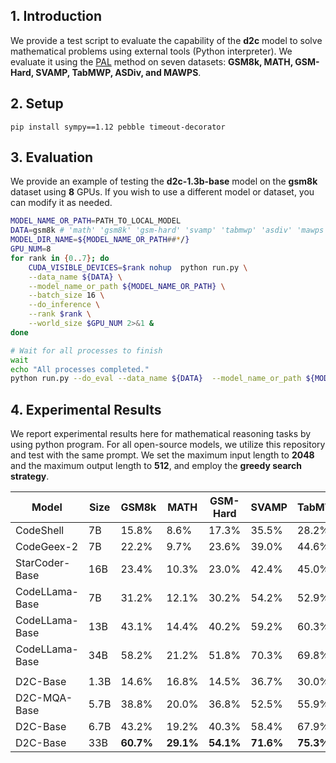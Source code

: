 ## 1. Introduction

We provide a test script to evaluate the capability of the **d2c** model to solve mathematical problems using external tools (Python interpreter). We evaluate it using the [PAL](https://arxiv.org/pdf/2211.10435.pdf) method on seven datasets: **GSM8k, MATH, GSM-Hard, SVAMP, TabMWP, ASDiv, and MAWPS**.



## 2. Setup

```
pip install sympy==1.12 pebble timeout-decorator
```



## 3. Evaluation

We provide an example of testing the **d2c-1.3b-base** model on the **gsm8k** dataset using **8** GPUs. If you wish to use a different model or dataset, you can modify it as needed.

```bash
MODEL_NAME_OR_PATH=PATH_TO_LOCAL_MODEL
DATA=gsm8k # 'math' 'gsm8k' 'gsm-hard' 'svamp' 'tabmwp' 'asdiv' 'mawps'
MODEL_DIR_NAME=${MODEL_NAME_OR_PATH##*/}
GPU_NUM=8
for rank in {0..7}; do
    CUDA_VISIBLE_DEVICES=$rank nohup  python run.py \
    --data_name ${DATA} \
    --model_name_or_path ${MODEL_NAME_OR_PATH} \
    --batch_size 16 \
    --do_inference \
    --rank $rank \
    --world_size $GPU_NUM 2>&1 &
done

# Wait for all processes to finish
wait
echo "All processes completed."
python run.py --do_eval --data_name ${DATA}  --model_name_or_path ${MODEL_NAME_OR_PATH}  --world_size $GPU_NUM | tee outputs/${MODEL_DIR_NAME}/${DATA}/result.out
```



## 4. Experimental Results

We report experimental results here for mathematical reasoning tasks by using python program. For all open-source models, we utilize this repository and test with the same prompt. We set the maximum input length to **2048** and the maximum output length to **512**, and employ the **greedy search strategy**.




| Model          | Size | GSM8k | MATH  | GSM-Hard | SVAMP | TabMWP | ASDiv | MAWPS | Avg   |
| -------------- | ---- | ----- | ----- | -------- | ----- | ------ | ----- | ----- | ----- |
| CodeShell      | 7B   | 15.8% | 8.6%  | 17.3%    | 35.5% | 28.2%  | 44.4% | 59.8% | 29.9% |
| CodeGeex-2     | 7B   | 22.2% | 9.7%  | 23.6%    | 39.0% | 44.6%  | 48.5% | 66.0% | 36.2% |
| StarCoder-Base | 16B  | 23.4% | 10.3% | 23.0%    | 42.4% | 45.0%  | 54.9% | 81.1% | 40.0% |
| CodeLLama-Base | 7B   | 31.2% | 12.1% | 30.2%    | 54.2% | 52.9%  | 59.6% | 82.6% | 46.1% |
| CodeLLama-Base | 13B  | 43.1% | 14.4% | 40.2%    | 59.2% | 60.3%  | 63.6% | 85.3% | 52.3% |
| CodeLLama-Base | 34B  | 58.2% | 21.2% | 51.8%    | 70.3% | 69.8%  | 70.7% | 91.8% | 62.0% |
|                |      |       |       |          |       |        |       |       |       |
| D2C-Base  | 1.3B   | 14.6% | 16.8% | 14.5%    | 36.7% | 30.0%  | 48.2% | 62.3% | 31.9% |
| D2C-MQA-Base  | 5.7B   | 38.8% | 20.0% | 36.8%    | 52.5% | 55.9%  | 63.9% | 84.8% | 50.4% |
| D2C-Base  | 6.7B   | 43.2% | 19.2% | 40.3%    | 58.4% | 67.9%  | 67.2% | 87.0% | 54.7% |
| D2C-Base  | 33B  | **60.7%** | **29.1%** | **54.1%**    | **71.6%** | **75.3%** | **76.7%** | **93.3%** | **65.8%** |


